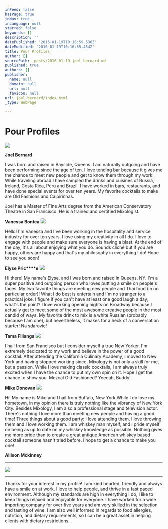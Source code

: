 ```yaml
---
inFeed: false
hasPage: true
inNav: true
inLanguage: null
starred: false
keywords: []
description: ''
datePublished: '2016-01-19T10:16:59.536Z'
dateModified: '2016-01-19T10:16:55.454Z'
title: Pour Profiles
author: []
sourcePath: _posts/2016-01-19-joel-bernard.md
published: true
authors: []
publisher:
  name: null
  domain: null
  url: null
  favicon: null
url: joel-bernard/index.html
_type: WebPage

---
```

# Pour Profiles
![](https://the-grid-user-content.s3-us-west-2.amazonaws.com/e180a9a1-5bf5-493a-a493-2663d5a383ed.jpg)

**Joel Bernard**

I was born and raised in Bayside, Queens. I am naturally outgoing and have been performing since the age of ten. I love tending bar because it gives me the chance to meet new people and get to know them through my work. While traveling abroad I have sampled the drinks and cuisines of Russia, Ireland, Costa Rica, Peru and Brazil. I have worked in bars, restaurants, and have done special events for over ten years. My favorite cocktails to make are Old Fashions and Caipirinhas. 

Joel has a Master of Fine Arts degree from the American Conservatory Theatre in San Francisco. He is a trained and certified Mixologist.

**Vanessa Bontea**
![](https://the-grid-user-content.s3-us-west-2.amazonaws.com/8b638f2a-2584-4036-9180-521022285dd3.PNG)

Hello! I'm Vanessa and I've been working in the hospitality and service industry for over ten years. I love using my creativity in all I do. I love to engage with people and make sure everyone is having a blast. At the end of the day, it's all about enjoying what you do. Sounds cliché but if you are happy, others are happy and that's my philosophy in everything I do! Hope to see you soon!

**Elyse Pric****e**
![](https://the-grid-user-content.s3-us-west-2.amazonaws.com/e8904967-4b56-4748-86fd-34a892f57cbb.jpg)

Hi there! My name's Elyse, and I was born and raised in Queens, NY. I'm a super positive and outgoing person who loves putting a smile on people's faces. My two favorite things are meeting new people and Thai food (in no particular order)! What I do best is entertain and I'm no stranger to a practical joke. I figure if you can't have at least one good laugh a day, what's the point? I love working opening nights on Broadway because I actually get to meet some of the most awesome creative people in the most candid of ways. My favorite drink to mix is a white Russian (probably because I am one), but nevertheless, it makes for a heck of a conversation starter!  Na sdarovie!

**Tama Filianga**
![](https://the-grid-user-content.s3-us-west-2.amazonaws.com/a27819c2-f923-4824-bf1f-a2558a8153d0.jpg)

I hail from San Francisco but I consider myself a true New Yorker. I'm extremely dedicated to my work and believe in the power of a good cocktail. After attending the California Culinary Academy, I moved to New York and having stopped working since. Mixology is not only a skill for me, but a passion. While I love making classic cocktails, I am always truly excited when I have the chance to put my own spin on it. Hope I get the chance to show you. Mezcal Old Fashioned? Yeeeah, Buddy! 

**Mike Donovan**
![](https://the-grid-user-content.s3-us-west-2.amazonaws.com/a3f5080e-e6a4-45cd-a8c9-65e715b9308e.jpg)

Hi! My name is Mike and I hail from Buffalo, New York.While I do love my hometown, in my opinion there is truly nothing like the vibrancy of New York City. Besides Mixology, I am also a professional stage and television actor. There's nothing I love more than meeting new people and having a good time! Three things about a good party: I love attending them, I love throwing them and I love working them. I am whiskey man myself, and I pride myself on being as up to date on my whiskey knowledge as possible. Nothing gives me more pride than to create a great antique American whiskey based cocktail someone hasn't tried before. I hope to get a chance to make you one!

**Allison Mckinney**

****
![](https://the-grid-user-content.s3-us-west-2.amazonaws.com/d29cdf40-0078-45d9-b2f4-504e75c4469c.jpg)

****

Thanks for your interest in my profile! I am kind hearted, friendly and always have a smile on at work. I love to help people, and thrive in a fast paced environment. Although my standards are high in everything I do, I like to keep things relaxed and enjoyable for everyone. I have worked for a wine importing company for over five years and am very skilled in the selection and tasting of wine. I am also well informed in regards to food allergies, nutrition, and dietary requirements, so I can be a great asset in helping clients with dietary restrictions.